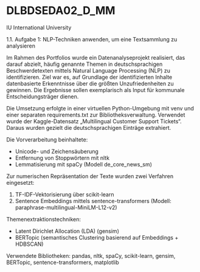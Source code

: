 # DLBDSEDA02_D_MM
IU International University

1.1. Aufgabe 1: NLP-Techniken anwenden, um eine Textsammlung zu analysieren


Im Rahmen des Portfolios wurde ein Datenanalyseprojekt realisiert, das darauf abzielt, häufig genannte Themen in deutschsprachigen Beschwerdetexten mittels Natural Language Processing (NLP) zu identifizieren. Ziel war es, auf Grundlage der identifizierten Inhalte datenbasierte Erkenntnisse über die größten Unzufriedenheiten zu gewinnen. Die Ergebnisse sollen exemplarisch als Input für kommunale Entscheidungsträger dienen.

Die Umsetzung erfolgte in einer virtuellen Python-Umgebung mit venv und einer separaten requirements.txt zur Bibliotheksverwaltung. Verwendet wurde der Kaggle-Datensatz „Multilingual Customer Support Tickets“. Daraus wurden gezielt die deutschsprachigen Einträge extrahiert.

Die Vorverarbeitung beinhaltete:
- Unicode- und Zeichensäuberung
- Entfernung von Stoppwörtern mit nltk
- Lemmatisierung mit spaCy (Modell de_core_news_sm)

Zur numerischen Repräsentation der Texte wurden zwei Verfahren eingesetzt:
1. TF-IDF-Vektorisierung über scikit-learn
2. Sentence Embeddings mittels sentence-transformers (Modell: paraphrase-multilingual-MiniLM-L12-v2)

Themenextraktionstechniken:
- Latent Dirichlet Allocation (LDA) (gensim)
- BERTopic (semantisches Clustering basierend auf Embeddings + HDBSCAN)
  
Verwendete Bibliotheken:
pandas, nltk, spaCy, scikit-learn, gensim, BERTopic, sentence-transformers, matplotlib
